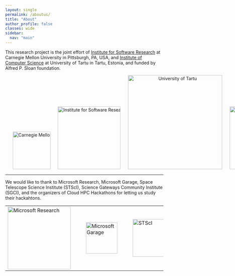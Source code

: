 ```yaml
---
layout: single
permalink: /aboutus/
title: "About"
author_profile: false
classes: wide
sidebar:
  nav: "main"
---
```

<style>
  .ul-1 {
      white-space: nowrap;
      list-style-type: none;
  }
  .li-1 {
    display: inline-block;
  }
</style>
<!-- Based on our empirical study of 14 hackathons including:
- a large-scale corporate hackathon by Microsoft,
- events hosted by universities, and
- events hosted by scientific communities including three hack days at STScI, <br>
we provide a "<strong>hackathon planning kit</strong>" for different types of hackathons as well as other resources which we think are useful for hackathon planning.
<br>

<hr> -->
This research project is the joint effort of [Institute for Software Research][1] at Carnegie Mellon University in Pittsburgh, PA, USA, and [Institute of Computer Science][2] at University of Tartu in Tartu, Estonia, and funded by Alfred P. Sloan foundation.
<div style="text-align: center;">
<ul class="ul-1">
    <li class="li-1"><img src="/hackathon-planning-kit/images/cmu.jpg" alt="Carnegie Mellon University" style="width: 120px; height: auto;"></li>
    <li class="li-1">&nbsp;&nbsp;&nbsp;&nbsp;</li>
    <li class="li-1"><img src="/hackathon-planning-kit/images/isr.jpg" alt="Institute for Software Research" style="width: 200px; height: auto;"></li>
    <li class="li-1">&nbsp;&nbsp;&nbsp;&nbsp;</li>
    <li class="li-1"><img src="/hackathon-planning-kit/images/tartu.png" alt="University of Tartu" style="width: 300px; height: auto"></li>
    <li class="li-1">&nbsp;&nbsp;&nbsp;&nbsp;</li>
    <li class="li-1"><img src="/hackathon-planning-kit/images/sloan.png" alt="Alfred P. Sloan Foundation" style="width: 200px; height: auto;"></li>
</ul>
</div>

<hr>
<p>We would like to thank to Microsoft Research, Microsoft Garage, Space Telescope Science Institute (STScI), Science Gateways Community Institute (SGCI), and the organizers of Cloud HPC Hackathons for letting us study their hackahtons.</p>
<div style="text-align: center;">
<table style="width: 100%;">
  <tr style="width: 100%;">
    <td><img src="/hackathon-planning-kit/images/msft-research.jpg" alt="Microsoft Research" style="width:200px;height:auto;"></td>
    <td>&nbsp;&nbsp;&nbsp;&nbsp;</td>
    <td><img src="/hackathon-planning-kit/images/msft-garage.jpg" alt="Microsoft Garage" style="width:100px;height:auto;"></td>
    <td>&nbsp;&nbsp;&nbsp;&nbsp;</td>
    <td><img src="/hackathon-planning-kit/images/stsci.jpg" alt="STScI" style="width:120px;height:auto;"></td>
    <td>&nbsp;&nbsp;&nbsp;&nbsp;</td>
    <td><img src="/hackathon-planning-kit/images/sgci.jpg" alt="SGCI" style="width:120px;height:auto;"></td>
  </tr>
</table>
</div>

[1]:  https://www.isri.cmu.edu/
[2]:  https://www.cs.ut.ee/en
